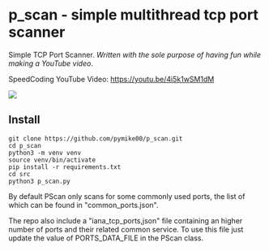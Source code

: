 # p_scan - simple multithread tcp port scanner
Simple TCP Port Scanner. *Written with the sole purpose of having fun while making a YouTube video*.

SpeedCoding YouTube Video: https://youtu.be/4i5k1wSM1dM
<br>

![](https://i.imgur.com/nC72ype.gif)

## Install

```
git clone https://github.com/pymike00/p_scan.git
cd p_scan
python3 -m venv venv
source venv/bin/activate
pip install -r requirements.txt
cd src
python3 p_scan.py
```

By default PScan only scans for some commonly used ports, the list of which can be found in "common_ports.json".

The repo also include a "iana_tcp_ports,json" file containing an higher number of ports and their related common service.
To use this file just update the value of PORTS_DATA_FILE in the PScan class.